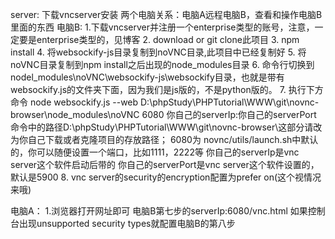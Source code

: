 server:
下载vncserver安装
两个电脑关系：电脑A远程电脑B，查看和操作电脑B里面的东西
电脑B:
1.下载vncserver并注册一个enterprise类型的账号，注意，一定要是enterprise类型的，见博客[](https://blog.csdn.net/mollerlala/article/details/105750465)
2. download or git clone此项目
3. npm install
4. 将websockify-js目录复制到noVNC目录,此项目中已经复制好
5. 将noVNC目录复制到npm install之后出现的node_modules目录
6. 命令行切换到nodel_modules\noVNC\websockify-js\websockify目录，也就是带有websockify.js的文件夹下面，因为我们是js版的，不是python版的。
7. 执行下方命令
node websockify.js --web D:\phpStudy\PHPTutorial\WWW\git\novnc-browser\node_modules\noVNC 6080 你自己的serverIp:你自己的serverPort
命令中的路径D:\phpStudy\PHPTutorial\WWW\git\novnc-browser\这部分请改为你自己下载或者克隆项目的存放路径；
6080为 novnc/utils/launch.sh中默认的，你可以随便设置一个端口，比如1111，2222等
你自己的serverIp是vnc server这个软件启动后带的
你自己的serverPort是vnc server这个软件设置的，默认是5900
8. vnc server的security的encryption配置为prefer on(这个视情况来哦)

电脑A：
1.浏览器打开网址即可
电脑B第七步的serverIp:6080/vnc.html
如果控制台出现unsupported security types就配置电脑B的第八步

